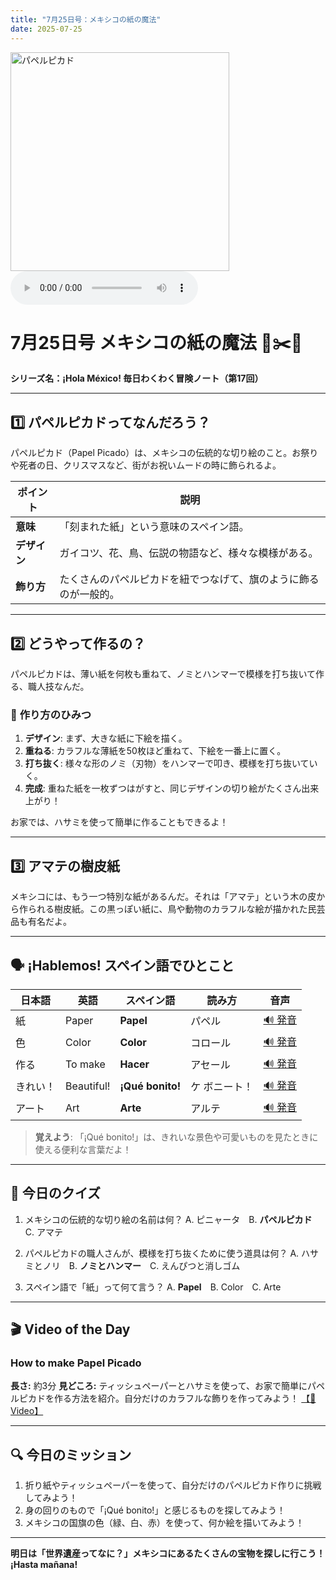 ```yaml
---
title: "7月25日号：メキシコの紙の魔法"
date: 2025-07-25
---
```


<img src="/mexico-articles/assets/2025-07-25-comic.png" alt="パペルピカド" width="350" />

<audio controls>
  <source src="/mexico-articles/assets/2025-07-25-sound.wav" type="audio/wav">
  お使いのブラウザはオーディオ要素をサポートしていません。
</audio>

# 7月25日号 メキシコの紙の魔法 🎨✂️📜
**シリーズ名：¡Hola México! 毎日わくわく冒険ノート（第17回）**

---

## 1️⃣ パペルピカドってなんだろう？

パペルピカド（Papel Picado）は、メキシコの伝統的な切り絵のこと。お祭りや死者の日、クリスマスなど、街がお祝いムードの時に飾られるよ。

| ポイント | 説明 |
|---|---|
| **意味** | 「刻まれた紙」という意味のスペイン語。 |
| **デザイン** | ガイコツ、花、鳥、伝説の物語など、様々な模様がある。 |
| **飾り方** | たくさんのパペルピカドを紐でつなげて、旗のように飾るのが一般的。 |

---

## 2️⃣ どうやって作るの？

パペルピカドは、薄い紙を何枚も重ねて、ノミとハンマーで模様を打ち抜いて作る、職人技なんだ。

### 🎨 **作り方のひみつ**
1.  **デザイン**: まず、大きな紙に下絵を描く。
2.  **重ねる**: カラフルな薄紙を50枚ほど重ねて、下絵を一番上に置く。
3.  **打ち抜く**: 様々な形のノミ（刃物）をハンマーで叩き、模様を打ち抜いていく。
4.  **完成**: 重ねた紙を一枚ずつはがすと、同じデザインの切り絵がたくさん出来上がり！

お家では、ハサミを使って簡単に作ることもできるよ！

---

## 3️⃣ アマテの樹皮紙

メキシコには、もう一つ特別な紙があるんだ。それは「アマテ」という木の皮から作られる樹皮紙。この黒っぽい紙に、鳥や動物のカラフルな絵が描かれた民芸品も有名だよ。

---

## 🗣️ ¡Hablemos! スペイン語でひとこと

| 日本語 | 英語 | スペイン語 | 読み方 | 音声 |
|---|---|---|---|---|
| 紙 | Paper | **Papel** | パペル | [🔊 発音](https://www.spanishdict.com/pronunciation/papel) |
| 色 | Color | **Color** | コロール | [🔊 発音](https://www.spanishdict.com/pronunciation/color) |
| 作る | To make | **Hacer** | アセール | [🔊 発音](https://www.spanishdict.com/pronunciation/hacer) |
| きれい！ | Beautiful! | **¡Qué bonito!** | ケ ボニート！ | [🔊 発音](https://www.spanishdict.com/pronunciation/qu%C3%A9%20bonito) |
| アート | Art | **Arte** | アルテ | [🔊 発音](https://www.spanishdict.com/pronunciation/arte) |

> **覚えよう**: 「¡Qué bonito!」は、きれいな景色や可愛いものを見たときに使える便利な言葉だよ！

---

## 🎲 今日のクイズ

1.  メキシコの伝統的な切り絵の名前は何？
    A. ピニャータ　B. **パペルピカド**　C. アマテ

2.  パペルピカドの職人さんが、模様を打ち抜くために使う道具は何？
    A. ハサミとノリ　B. **ノミとハンマー**　C. えんぴつと消しゴム

3.  スペイン語で「紙」って何て言う？
    A. **Papel**　B. Color　C. Arte

---

## 🎬 Video of the Day

### **How to make Papel Picado**

**長さ:** 約3分
**見どころ:** ティッシュペーパーとハサミを使って、お家で簡単にパペルピカドを作る方法を紹介。自分だけのカラフルな飾りを作ってみよう！
[【🔗 Video】](https://www.youtube.com/watch?v=5-p2m34nS4A)

---

## 🔍 今日のミッション

1.  折り紙やティッシュペーパーを使って、自分だけのパペルピカド作りに挑戦してみよう！
2.  身の回りのもので「¡Qué bonito!」と感じるものを探してみよう！
3.  メキシコの国旗の色（緑、白、赤）を使って、何か絵を描いてみよう！

---

**明日は「世界遺産ってなに？」メキシコにあるたくさんの宝物を探しに行こう！ ¡Hasta mañana!**
